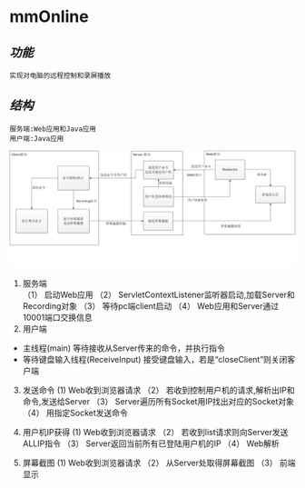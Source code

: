 # mmOnline

## *功能*

	实现对电脑的远程控制和录屏播放

## *结构* 
	服务端:Web应用和Java应用
	用户端:Java应用

![enter image description here](https://github.com/ColdCodeing/mmOnline/blob/master/system.png)


 1. 服务端    
 （1） 启动Web应用
 （2） ServletContextListener监听器启动,加载Server和Recording对象 
 （3） 等待pc端client启动
 （4） Web应用和Server通过10001端口交换信息  
 2. 用户端 
 - 主线程(main) 
 	等待接收从Server传来的命令，并执行指令 
 - 等待键盘输入线程(ReceiveInput) 
	接受键盘输入，若是“closeClient”则关闭客户端

 3. 发送命令
  (1)  Web收到浏览器请求
 （2） 若收到控制用户机的请求,解析出IP和命令,发送给Server
 （3） Server遍历所有Socket用IP找出对应的Socket对象
 （4） 用指定Socket发送命令  
 
 4. 用户机IP获得
  (1)  Web收到浏览器请求
 （2） 若收到list请求则向Server发送ALLIP指令
 （3） Server返回当前所有已登陆用户机的IP
 （4） Web解析
 5. 屏幕截图
  (1)  Web收到浏览器请求
 （2） 从Server处取得屏幕截图
 （3） 前端显示
 

 
